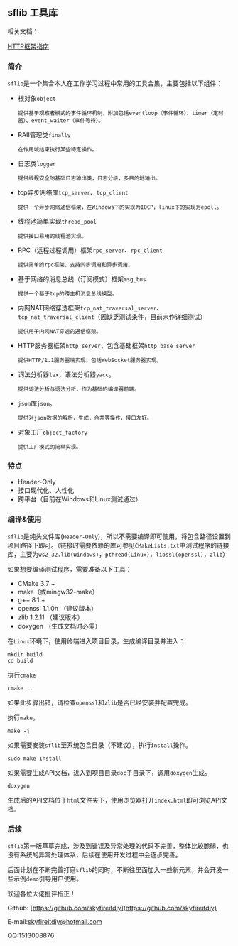 ## sflib 工具库

相关文档：

[HTTP框架指南](doc/HTTP框架指南.md)

### 简介

`sflib`是一个集合本人在工作学习过程中常用的工具合集，主要包括以下组件：

* 根对象`object`

  `提供基于观察者模式的事件循环机制，附加包括eventloop（事件循环）、timer（定时器）、event_waiter（事件等待）。`
  
* RAII管理类`finally`

    `在作用域结束执行某些特定操作。`
    
* 日志类`logger`

    `提供线程安全的基础日志输出类，日志分级，多目的地输出。`
    
* tcp异步网络库`tcp_server`、`tcp_client`

    `提供一个异步网络通信框架，在Windows下的实现为IOCP，linux下的实现为epoll。`
    
* 线程池简单实现`thread_pool`

    `提供接口易用的线程池实现。`
    
* RPC（远程过程调用）框架`rpc_server`、`rpc_client`

    `提供简单的rpc框架，支持同步调用和异步调用。`
    
* 基于网络的消息总线（订阅模式）框架`msg_bus`

    `提供一个基于tcp的跨主机消息总线模型。`
    
* 内网NAT网络穿透框架`tcp_nat_traversal_server`、`tcp_nat_traversal_client`（因缺乏测试条件，目前未作详细测试）

    `提供用于内网NAT穿透的通信框架。`
    
* HTTP服务器框架`http_server`，包含基础框架`http_base_server`

    `提供HTTP/1.1服务器端实现，包括WebSocket服务器实现。`

* 词法分析器`lex`，语法分析器`yacc`。

    `提供词法分析与语法分析，作为基础的编译器前端。`

* `json`库`json`。

    `提供对json数据的解析，生成，合并等操作，接口友好。`

* 对象工厂`object_factory`

    `提供工厂模式的简单实现。`

    
### 特点

* Header-Only
* 接口现代化、人性化
* 跨平台（目前在Windows和Linux测试通过）

### 编译&使用

`sflib`是纯头文件库(`Header-Only`)，所以不需要编译即可使用，将包含路径设置到项目路径下即可。（链接时需要依赖的库可参见`CMakeLists.txt`中测试程序的链接库，主要为`ws2_32.lib(Windows)`，`pthread(Linux)`，`libssl(openssl)`，`zlib`）

如果想要编译测试程序，需要准备以下工具：

* CMake 3.7 +
* make（或mingw32-make）
* g++ 8.1 +
* openssl 1.1.0h （建议版本）
* zlib 1.2.11 （建议版本）
* doxygen （生成文档时必需）

在`Linux`环境下，使用终端进入项目目录，生成编译目录并进入：

```shell
mkdir build
cd build
```

执行`cmake`

```shell
cmake ..
```

如果此步骤出错，请检查`openssl`和`zlib`是否已经安装并配置完成。

执行`make`。

```shell
make -j
```

如果需要安装`sflib`至系统包含目录（不建议），执行`install`操作。

```shell
sudo make install
```

如果需要生成API文档，进入到项目目录`doc`子目录下，调用`doxygen`生成。

```shell
doxygen
```

生成后的API文档位于`html`文件夹下，使用浏览器打开`index.html`即可浏览API文档。

### 后续

`sflib`第一版草草完成，涉及到错误及异常处理的代码不完善，整体比较脆弱，也没有系统的异常处理体系，后续在使用开发过程中会逐步完善。

后面计划在不断完善打磨`sflib`的同时，不断往里面加入一些新元素，并会开发一些示例`demo`引导用户使用。

欢迎各位大佬批评指正！

Github: [https://github.com/skyfireitdiy](https://github.com/skyfireitdiy)

E-mail:[skyfireitdiy@hotmail.com](mailto:skyfireitdiy@hotmail.com)

QQ:1513008876

